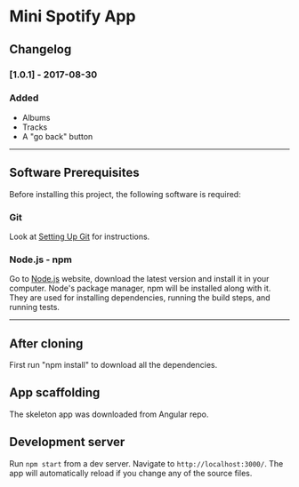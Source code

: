 # Mini Spotify App

## Changelog
### [1.0.1] - 2017-08-30
### Added
- Albums
- Tracks
- A "go back" button

<hr>

## Software Prerequisites

Before installing this project, the following software is required:

### Git

Look at [Setting Up Git](https://help.github.com/articles/set-up-git/) for instructions.

### Node.js - npm

Go to [Node.js](https://nodejs.org/en/) website, download the latest version and install it in your computer. Node's package manager, npm will be installed along with it. They are used for installing dependencies, running the build steps, and running tests.

<hr>

## After cloning
First run "npm install" to download all the dependencies.

## App scaffolding
The skeleton app was downloaded from Angular repo.

## Development server
Run `npm start` from a dev server. Navigate to `http://localhost:3000/`. The app will automatically reload if you change any of the source files.
